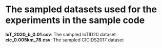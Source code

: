 # The sampled datasets used for the experiments in the sample code

**IoT_2020_b_0.01.csv**: The sampled IoTID20 dataset  
**cic_0.005km_78.csv**: The sampled CICIDS2017 dataset
